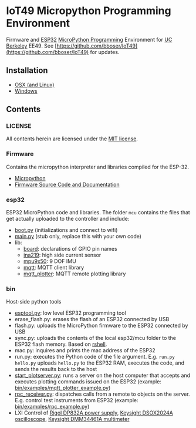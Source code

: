 # IoT49 Micropython Programming Environment 

Firmware and [ESP32](https://esp32.com) [MicroPython Programming](http://www.micropython.org) Environment for [UC Berkeley](http://www.berkeley.edu) EE49. See [https://github.com/bboser/IoT49](https://github.com/bboser/IoT49) for updates.

## Installation

* [OSX (and Linux)](doc/osx.md)
* [Windows](doc/windows.md)

## Contents

### LICENSE
All contents herein are licensed under the [MIT license](LICENSE).

### Firmware
Contains the micropython interpreter and libraries compiled for the ESP-32.

* [Micropython](http://www.micropython.org)
* [Firmware Source Code and Documentation](https://github.com/loboris/MicroPython_ESP32_psRAM_LoBo)

### esp32

ESP32 MicroPython code and libraries. The folder `mcu` contains the files that get actually uploaded to the controller and include:

* [boot.py](esp32/mcu/boot.py) (initializations and connect to wifi)
* [main.py](esp32/mcu/main.py) (stub only, replace this with your own code)
* lib:
	* [board](esp32/mcu/lib/board.py): declarations of GPIO pin names
	* [ina219](https://github.com/chrisb2/pyb_ina219): high side current sensor
	* [mpu9x50](https://github.com/micropython-IMU/micropython-mpu9x50): 9 DOF IMU
	* [mqtt](https://github.com/micropython/micropython-lib/blob/master/umqtt.simple/umqtt/simple.py): MQTT client library
	* [mqtt_plotter](): MQTT remote plotting library

### bin

Host-side python tools

* [esptool.py](https://github.com/espressif/esptool): low level ESP32 programming tool
* erase_flash.py: erases the flash of an ESP32 connected by USB
* flash.py: uploads the MicroPython firmware to the ESP32 connected by USB
* sync.py: uploads the contents of the local esp32/mcu folder to the ESP32 flash memory. Based on [rshell](https://github.com/dhylands/rshell).
* mac.py: inquires and prints the mac address of the ESP32
* run.py: executes the Python code of the file argument. E.g. `run.py hello.py` uploads `hello.py` to the ESP32 RAM, executes the code, and sends the results back to the host
* [start_plotserver.py](bin/start_plotserver.py): runs a server on the host computer that accepts and executes plotting commands issued on the ESP32 (example: [bin/examples/mqtt_plotter_example.py](bin/examples/mqtt_plotter_example.py))
* [rpc_receiver.py](bin/rpc_receiver.py): dispatches calls from a remote to objects on the server. E.g. control test instruments from ESP32 (example: [bin/examples/rpc_example.py](bin/examples/rpc_example.py))
* LXI Control of [Rigol DP832A power supply](bin/examples/dp832a_example.py), [Keysight DSOX2024A oscilloscope](bin/examples/dsox2024a_example.py), [Keysight DMM34461A multimeter](bin/examples/dmm34461a_example.py)